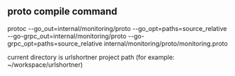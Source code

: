 ## proto compile command

protoc --go_out=internal/monitoring/proto --go_opt=paths=source_relative  --go-grpc_out=internal/monitoring/proto  --go-grpc_opt=paths=source_relative internal/monitoring/proto/monitoring.proto 

current directory is urlshortner project path (for example: ~/workspace/urlshortner)